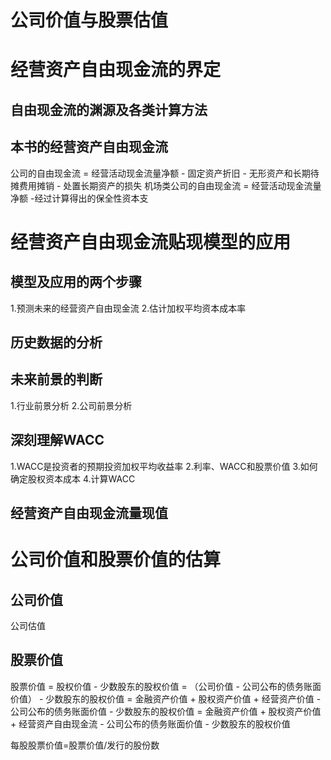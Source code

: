 # 公司价值与股票估值
# 经营资产自由现金流的界定
## 自由现金流的渊源及各类计算方法
## 本书的经营资产自由现金流
  公司的自由现金流 = 经营活动现金流量净额 - 固定资产折旧 - 无形资产和长期待摊费用摊销 - 处置长期资产的损失
  机场类公司的自由现金流 = 经营活动现金流量净额 -经过计算得出的保全性资本支
  
# 经营资产自由现金流贴现模型的应用
## 模型及应用的两个步骤
1.预测未来的经营资产自由现金流
2.估计加权平均资本成本率

## 历史数据的分析
## 未来前景的判断
1.行业前景分析
2.公司前景分析
## 深刻理解WACC
1.WACC是投资者的预期投资加权平均收益率
2.利率、WACC和股票价值
3.如何确定股权资本成本
4.计算WACC

## 经营资产自由现金流量现值

# 公司价值和股票价值的估算
## 公司价值
公司估值

## 股票价值
股票价值 = 股权价值 - 少数股东的股权价值 = （公司价值 - 公司公布的债务账面价值） - 少数股东的股权价值 = 金融资产价值 + 股权资产价值 + 经营资产价值 - 公司公布的债务账面价值 - 少数股东的股权价值 = 金融资产价值 + 股权资产价值 + 经营资产自由现金流 - 公司公布的债务账面价值 - 少数股东的股权价值

每股股票价值=股票价值/发行的股份数
